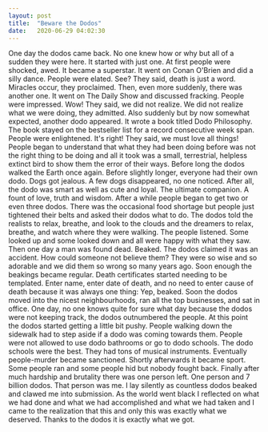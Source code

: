 ```yaml
---
layout: post
title:  "Beware the Dodos"
date:   2020-06-29 04:02:30
---
```


One day the dodos came back. No one knew how or why but all of a sudden they were here. It started with just one. At first people were shocked, awed. It became a superstar. It went on Conan O'Brien and did a silly dance. People were elated. See? They said, death is just a word. Miracles occur, they proclaimed. Then, even more suddenly, there was another one. It went on The Daily Show and discussed fracking. People were impressed. Wow! They said, we did not realize. We did not realize what we were doing, they admitted. Also suddenly but by now somewhat expected, another dodo appeared. It wrote a book titled Dodo Philosophy. The book stayed on the bestseller list for a record consecutive week span. People were enlightened. It's right! They said, we must love all things! People began to understand that what they had been doing before was not the right thing to be doing and all it took was a small, terrestrial, helpless extinct bird to show them the error of their ways. Before long the dodos walked the Earth once again. Before slightly longer, everyone had their own dodo. Dogs got jealous. A few dogs disappeared, no one noticed. After all, the dodo was smart as well as cute and loyal. The ultimate companion. A fount of love, truth and wisdom. After a while people began to get two or even three dodos. There was the occasional food shortage but people just tightened their belts and asked their dodos what to do. The dodos told the realists to relax, breathe, and look to the clouds and the dreamers to relax, breathe, and watch where they were walking. The people listened. Some looked up and some looked down and all were happy with what they saw. Then one day a man was found dead. Beaked. The dodos claimed it was an accident. How could someone not believe them? They were so wise and so adorable and we did them so wrong so many years ago. Soon enough the beakings became regular. Death certificates started needing to be templated. Enter name, enter date of death, and no need to enter cause of death because it was always one thing: Yep, beaked. Soon the dodos moved into the nicest neighbourhoods, ran all the top businesses, and sat in office. One day, no one knows quite for sure what day because the dodos were not keeping track, the dodos outnumbered the people. At this point the dodos started getting a little bit pushy. People walking down the sidewalk had to step aside if a dodo was coming towards them. People were not allowed to use dodo bathrooms or go to dodo schools. The dodo schools were the best. They had tons of musical instruments. Eventually people-murder became sanctioned. Shortly afterwards it became sport. Some people ran and some people hid but nobody fought back. Finally after much hardship and brutality there was one person left. One person and 7 billion dodos. That person was me. I lay silently as countless dodos beaked and clawed me into submission. As the world went black I reflected on what we had done and what we had accomplished and what we had taken and I came to the realization that this and only this was exactly what we deserved. Thanks to the dodos it is exactly what we got.
